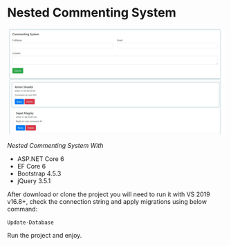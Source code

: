 # Nested Commenting System

<p align="center">
  <img src="https://github.com/ArminShoeibi/CommentingSystem/blob/master/src/CommentingSystem.Web/wwwroot/img/Capture.JPG"/>
</p>

*Nested Commenting System With*
* ASP.NET Core 6
* EF Core 6
* Bootstrap 4.5.3
* jQuery 3.5.1

After download or clone the project you will need to run it with VS 2019 v16.8+, check the connection string and apply migrations using below command:

```
Update-Database
```

Run the project and enjoy.
